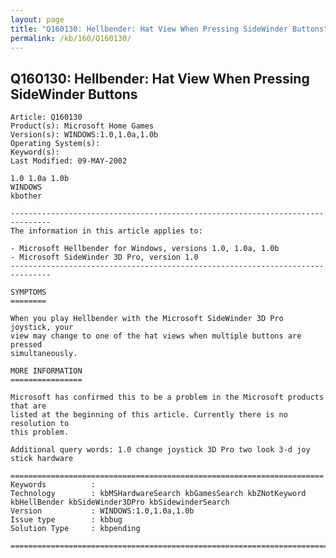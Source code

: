 ```yaml
---
layout: page
title: "Q160130: Hellbender: Hat View When Pressing SideWinder Buttons"
permalink: /kb/160/Q160130/
---
```


## Q160130: Hellbender: Hat View When Pressing SideWinder Buttons

	Article: Q160130
	Product(s): Microsoft Home Games
	Version(s): WINDOWS:1.0,1.0a,1.0b
	Operating System(s): 
	Keyword(s): 
	Last Modified: 09-MAY-2002
	
	1.0 1.0a 1.0b
	WINDOWS
	kbother
	
	-------------------------------------------------------------------------------
	The information in this article applies to:
	
	- Microsoft Hellbender for Windows, versions 1.0, 1.0a, 1.0b 
	- Microsoft SideWinder 3D Pro, version 1.0 
	-------------------------------------------------------------------------------
	
	SYMPTOMS
	========
	
	When you play Hellbender with the Microsoft SideWinder 3D Pro joystick, your
	view may change to one of the hat views when multiple buttons are pressed
	simultaneously.
	
	MORE INFORMATION
	================
	
	Microsoft has confirmed this to be a problem in the Microsoft products that are
	listed at the beginning of this article. Currently there is no resolution to
	this problem.
	
	Additional query words: 1.0 change joystick 3D Pro two look 3-d joy stick hardware
	
	======================================================================
	Keywords          :  
	Technology        : kbMSHardwareSearch kbGamesSearch kbZNotKeyword kbHellBender kbSideWinder3DPro kbSidewinderSearch
	Version           : WINDOWS:1.0,1.0a,1.0b
	Issue type        : kbbug
	Solution Type     : kbpending
	
	=============================================================================
	
